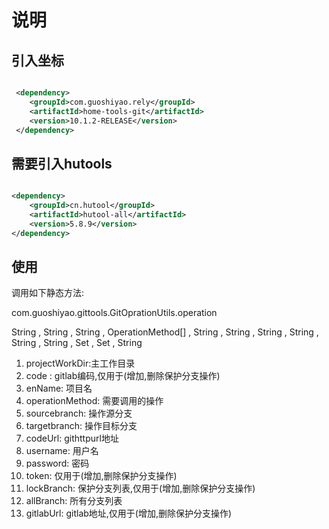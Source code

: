 # 说明

## 引入坐标

```xml

 <dependency>
    <groupId>com.guoshiyao.rely</groupId>
    <artifactId>home-tools-git</artifactId>
    <version>10.1.2-RELEASE</version>
 </dependency>

```
     
     
     
## 需要引入hutools

```xml

<dependency>
    <groupId>cn.hutool</groupId>
    <artifactId>hutool-all</artifactId>
    <version>5.8.9</version>
</dependency>

```


## 使用

调用如下静态方法:

com.guoshiyao.gittools.GitOprationUtils.operation

String , String , String , OperationMethod[] , String , String , String , String , String , String , Set<String> , Set<String> , String 

1. projectWorkDir:主工作目录
2. code : gitlab编码,仅用于(增加,删除保护分支操作)
3. enName: 项目名
4. operationMethod: 需要调用的操作
5. sourcebranch: 操作源分支
6. targetbranch: 操作目标分支
7. codeUrl: githttpurl地址
8. username: 用户名
9. password: 密码
10. token: 仅用于(增加,删除保护分支操作)
11. lockBranch: 保护分支列表,仅用于(增加,删除保护分支操作)
12. allBranch: 所有分支列表
13. gitlabUrl: gitlab地址,仅用于(增加,删除保护分支操作)
